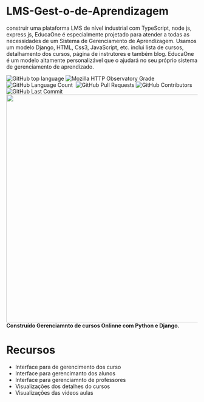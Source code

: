 # LMS-Gest-o-de-Aprendizagem
construir uma plataforma LMS de nível industrial com TypeScript, node js, express js, 
EducaOne é especialmente projetado para atender a todas as necessidades de um Sistema de Gerenciamento de Aprendizagem. Usamos um modelo Django, HTML, Css3,  JavaScript, etc. inclui lista de cursos, detalhamento dos cursos, página de instrutores e também blog. EducaOne é um modelo altamente personalizável que o ajudará no seu próprio sistema de gerenciamento de aprendizado.


<p align = left'> 
               
   <img alt="GitHub top language" src="https://img.shields.io/github/languages/top/ricardolopespires/LMS-Gest-o-de-Aprendizagem">
    <img alt="Mozilla HTTP Observatory Grade" src="https://img.shields.io/mozilla-observatory/grade/github.com?publish">
    <img alt="GitHub Language Count" src="https://img.shields.io/github/languages/count/ricardolopespires/LMS-Gest-o-de-Aprendizagem"/>
    <img alt="" src="https://img.shields.io/github/repo-size/ricardolopespires/LMS-Gest-o-de-Aprendizagem"/>
    <img alt="GitHub Pull Requests" src="https://img.shields.io/github/issues-pr/ricardolopespires/LMS-Gest-o-de-Aprendizagem"/>
    <img alt="GitHub Contributors" src="https://img.shields.io/github/contributors/ricardolopespires/LMS-Gest-o-de-Aprendizagem"/>
    <img alt="GitHub Last Commit" src="https://img.shields.io/github/last-commit/ricardolopespires/LMS-Gest-o-de-Aprendizagem"/>                
   <img align = right src="banner.png" width = 600/>
</p>


<br>

**Construído Gerenciamnto de cursos Onlinne
com Python e Django.**




# Recursos

* Interface para de gerencimento dos curso
* Interface para gerencimanto dos alunos
* Interface para gerenciamnto de professores
* Visualizações dos detalhes do cursos
* Visualizações das videos aulas
